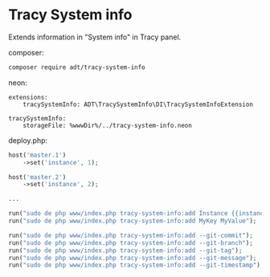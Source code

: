 # Tracy System info

Extends information in "System info" in Tracy panel.

composer:
```bash
composer require adt/tracy-system-info
```

neon:
```neon
extensions:
	tracySystemInfo: ADT\TracySystemInfo\DI\TracySystemInfoExtension

tracySystemInfo:
	storageFile: %wwwDir%/../tracy-system-info.neon
```


deploy.php:
```php
host('master.1')
	->set('instance', 1);

host('master.2')
	->set('instance', 2);

...

run("sudo de php www/index.php tracy-system-info:add Instance {{instance}}");
run("sudo de php www/index.php tracy-system-info:add MyKey MyValue");

run("sudo de php www/index.php tracy-system-info:add --git-commit");
run("sudo de php www/index.php tracy-system-info:add --git-branch");
run("sudo de php www/index.php tracy-system-info:add --git-tag");
run("sudo de php www/index.php tracy-system-info:add --git-message");
run("sudo de php www/index.php tracy-system-info:add --git-timestamp");
```
